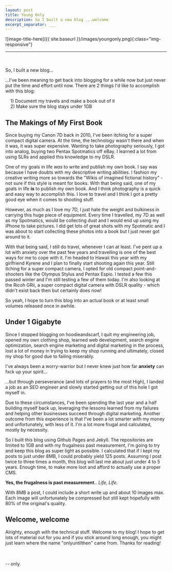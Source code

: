 ```yaml
---
layout: post
title: Young Only
description: So I built a new blog ...welcome
excerpt_separator: ___
---
```

  ![image-title-here]({{ site.baseurl }}/images/youngonly.png){:class="img-responsive"}
  ___
  <br/>
  <br/>So, I built a new blog...
  
  ...I've been meaning to get back into blogging for a while now but just never put the time and effort until now. There are 2 things I'd like to accomplish with this blog:

&nbsp;&nbsp;&nbsp;&nbsp;1) Document my travels and make a book out of it
<br/>&nbsp;&nbsp;&nbsp;&nbsp;2) Make sure the blog stays under 1GB

<h2>The Makings of My First Book</h2>

  Since buying my Canon 7D back in 2010, I've been itching for a super compact digital camera. At the time, the technology wasn't there and when it was, it was super expensive. Wanting to take photography seriously, I got into analog, buying two Pentax Spotmatics off eBay. I learned a lot from using SLRs and applied this knowledge to my DSLR.
  
  One of my goals in life <em>was</em> to write and publish my own book. I say was because I have doubts with my descriptive writing abilities. I fashion my creative writing more so towards the "Wikis of imagined fictional history" - not sure if this style is meant for books. With that being said, one of my goals in life <strong>is</strong> to publish my own book. And I think photography is a quick and easy way to accomplish this. I love to travel and I think I got a pretty good eye when it comes to shooting stuff.
  
  However, as much as I love my 7D, I just hate the weight and bulkiness in carrying this huge piece of equipment. Every time I travelled, my 7D as well as my Spotmatics, would be collecting dust and I would end up using my iPhone to take pictures. I did get lots of great shots with my Spotmatic and I was about to start collecting these photos into a book but I just never got around to it.
  
  With that being said, I still do travel, whenever I can at least. I've pent up a lot with anxiety over the past few years and travelling is one of the best ways for me to cope with it. I'm headed to Hawaii this year with my girlfriend Kyrene and I plan to finally start shooting again this year. Still itching for a super compact camera, I opted for old compact point-and-shooters like the Olympus Stylus and Pentax Espio. I tested a few this passed winter and I'm still testing a few of them today. I'm also looking at the Ricoh GRii, a super compact digital camera with DSLR quality - which didn't exist back then but certainly does now!
  
  So yeah, I hope to turn this blog into an actual book or at least small volumes released once in awhile.

<h2>Under 1 Gigabyte</h2>

  Since I stopped blogging on hoodieandscarf, I quit my engineering job, opened my own clothing shop, learned web development, search engine optimization, search engine marketing and digital marketing in the process, lost a lot of money in trying to keep my shop running and ultimately, closed my shop for good due to failing miserably.
  
  I've always been a worry-warrior but I never knew just how far <strong>anxiety</strong> can fxck up your spirit...
  
   ...but through perseverance (and lots of prayers to the most High), I landed a job as an SEO engineer and slowly started getting out of this hole I got myself in.
  
  Due to these circumstances, I've been spending the last year and a half building myself back up, leveraging the lessons learned from my failures and helping other businesses succeed through digital marketing. Another outcome from this experience is that I've been a lot smarter with my money and unfortunately, with less of it. I'm a lot more frugal and calculated, mostly by necessity.
  
  So I built this blog using Github Pages and Jekyll. The repositories are limited to 1GB and with my frugalness past measurement, I'm going to try and keep this blog as super light as possible. I calculated that if I kept my posts to just under 8MB, I could probably yield 125 posts. Assuming I post twice to three times a month, this blog will last me about just under 4 to 5 years. Enough time, to make more loot and afford to actually use a proper CMS. 
  
  <strong>Yes, the frugalness is past measurement.</strong>. <em>Life, Life.</em>
  
  With 8MB a post, I could include a short write up and about 10 images max. Each image will unfortunately be compressed but still kept hopefully with 80% of the original's quality. 
  
  <h2>Welcome, welcome</h2>
  
  Alrighty, enough with the technical stuff. Welcome to my blog! I hope to get lots of material out for you and if you stick around long enough, you might just learn where the name "onlyuntilthen" came from. Thanks for reading!
  
  <br/>
  <br/>
  -- only.
  
  
  
  